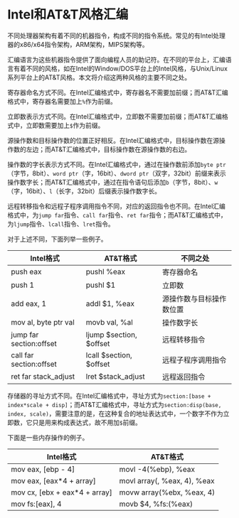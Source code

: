 # Intel和AT&T风格汇编

不同处理器架构有着不同的机器指令，构成不同的指令系统。常见的有Intel处理器的x86/x64指令架构，ARM架构，MIPS架构等。

汇编语言为这些机器指令提供了面向编程人员的助记符。在不同的平台上，汇编语言有着不同的风格，如在Intel的Window/DOS平台上的Intel风格，与Unix/Linux系列平台上的AT&T风格。本文将介绍这两种风格的主要不同之处。

寄存器命名方式不同。在Intel汇编格式中，寄存器名不需要加前缀；而AT&T汇编格式中，寄存器名需要加上`%`作为前缀。

立即数表示方式不同。在Intel汇编格式中，立即数不需要加前缀；而AT&T汇编格式中，立即数需要加上`$`作为前缀。

源操作数和目标操作数的位置正好相反。在Intel汇编格式中，目标操作数在源操作数的左边；而AT&T汇编格式中，目标操作数在源操作数的右边。

操作数的字长表示方式不同。在Intel汇编格式中，通过在操作数前添加`byte ptr`（字节，8bit）、`word ptr`（字，16bit）、`dword ptr`（双字，32bit）前缀来表示操作数字长；而AT&T汇编格式中，通过在指令语句后添加`b`（字节，8bit）、`w`（字，16bit）、`l`（长字，32bit）后缀表示操作数字长。

远程转移指令和远程子程序调用指令不同，对应的返回指令也不同。在Intel汇编格式中，为`jump far`指令、`call far`指令、`ret far`指令；而AT&T汇编格式中，为`ljump`指令、`lcall`指令、`lret`指令。

对于上述不同，下面列举一些例子。

| Intel格式               | AT&T格式                  | 不同之处                 |
| ----------------------- | ------------------------- | ------------------------ |
| push eax                | pushl %eax                | 寄存器命名               |
| push 1                  | pushl \$1                 | 立即数                   |
| add eax, 1              | addl \$1, %eax            | 源操作数与目标操作数位置 |
| mov al, byte ptr val    | movb val, %al             | 操作数字长               |
| jump far section:offset | ljump \$section, \$offset | 远程转移指令             |
| call far section:offset | lcall \$section, \$offset | 远程子程序调用指令       |
| ret far stack_adjust    | lret \$stack_adjust       | 远程返回指令             |

存储器的寻址方式不同。在Intel汇编格式中，寻址方式为`section:[base + index*scale + disp]`；而AT&T汇编格式中，寻址方式为`section:disp(base, index, scale)`，需要注意的是，在这种复合的地址表达式中，一个数字不作为立即数，它只是用来构成表达式，故不用加`$`前缀。

下面是一些内存操作的例子。

| Intel格式                     | AT&T格式                    |
| ----------------------------- | --------------------------- |
| mov eax, [ebp - 4]            | movl -4(%ebp), %eax         |
| mov eax, [eax*4 + array]      | movl array(, %eax, 4), %eax |
| mov cx, [ebx + eax*4 + array] | movw array(%ebx, %eax, 4)   |
| mov fs:[eax], 4               | movb $4, %fs:(%eax)         |

